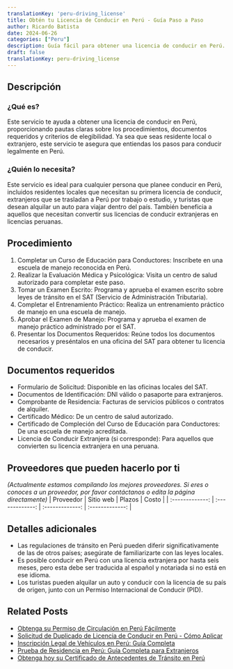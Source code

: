 ```yaml
---
translationKey: 'peru-driving_license'
title: Obtén tu Licencia de Conducir en Perú - Guía Paso a Paso
author: Ricardo Batista
date: 2024-06-26
categories: ["Peru"]
description: Guía fácil para obtener una licencia de conducir en Perú. Aprende sobre los procesos, documentos necesarios y más en un solo lugar.
draft: false
translationKey: peru-driving_license
---
```


## Descripción
### ¿Qué es?
Este servicio te ayuda a obtener una licencia de conducir en Perú, proporcionando pautas claras sobre los procedimientos, documentos requeridos y criterios de elegibilidad. Ya sea que seas residente local o extranjero, este servicio te asegura que entiendas los pasos para conducir legalmente en Perú.

### ¿Quién lo necesita?
Este servicio es ideal para cualquier persona que planee conducir en Perú, incluidos residentes locales que necesitan su primera licencia de conducir, extranjeros que se trasladan a Perú por trabajo o estudio, y turistas que desean alquilar un auto para viajar dentro del país. También beneficia a aquellos que necesitan convertir sus licencias de conducir extranjeras en licencias peruanas.

## Procedimiento

1. Completar un Curso de Educación para Conductores: Inscríbete en una escuela de manejo reconocida en Perú.
2. Realizar la Evaluación Médica y Psicológica: Visita un centro de salud autorizado para completar este paso.
3. Tomar un Examen Escrito: Programa y aprueba el examen escrito sobre leyes de tránsito en el SAT (Servicio de Administración Tributaria).
4. Completar el Entrenamiento Práctico: Realiza un entrenamiento práctico de manejo en una escuela de manejo.
5. Aprobar el Examen de Manejo: Programa y aprueba el examen de manejo práctico administrado por el SAT.
6. Presentar los Documentos Requeridos: Reúne todos los documentos necesarios y preséntalos en una oficina del SAT para obtener tu licencia de conducir.

## Documentos requeridos

- Formulario de Solicitud: Disponible en las oficinas locales del SAT.
- Documentos de Identificación: DNI válido o pasaporte para extranjeros.
- Comprobante de Residencia: Facturas de servicios públicos o contratos de alquiler.
- Certificado Médico: De un centro de salud autorizado.
- Certificado de Compleción del Curso de Educación para Conductores: De una escuela de manejo acreditada.
- Licencia de Conducir Extranjera (si corresponde): Para aquellos que convierten su licencia extranjera en una peruana.

## Proveedores que pueden hacerlo por ti
_(Actualmente estamos compilando los mejores proveedores. Si eres o conoces a un proveedor, por favor contáctanos o edita la página directamente)_
| Proveedor       |     Sitio web    |     Plazos       |       Costo     |
| :-------------: | :-------------:  |  :-------------: | :-------------: |

## Detalles adicionales

- Las regulaciones de tránsito en Perú pueden diferir significativamente de las de otros países; asegúrate de familiarizarte con las leyes locales.
- Es posible conducir en Perú con una licencia extranjera por hasta seis meses, pero esta debe ser traducida al español y notariada si no está en ese idioma.
- Los turistas pueden alquilar un auto y conducir con la licencia de su país de origen, junto con un Permiso Internacional de Conducir (PID).


## Related Posts

- [Obtenga su Permiso de Circulación en Perú Fácilmente](https://tramitit.com/es/guides/peru/permiso_de_circulación/)
- [Solicitud de Duplicado de Licencia de Conducir en Perú - Cómo Aplicar](https://tramitit.com/es/guides/peru/solicitud_de_duplicado_de_licencia_de_conducir/)
- [Inscripción Legal de Vehículos en Perú: Guía Completa](https://tramitit.com/es/guides/peru/inscripción_de_vehículo/)
- [Prueba de Residencia en Perú: Guía Completa para Extranjeros](https://tramitit.com/es/guides/peru/certificado_de_domicilio/)
- [Obtenga hoy su Certificado de Antecedentes de Tránsito en Perú](https://tramitit.com/es/guides/peru/certificado_de_antecedentes_de_tránsito/)
